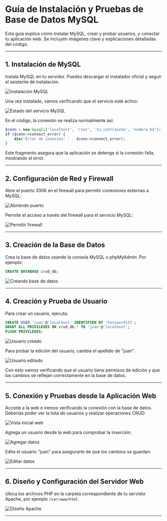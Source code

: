 # Guía de Instalación y Pruebas de Base de Datos MySQL

Esta guía explica cómo instalar MySQL, crear y probar usuarios, y conectar tu aplicación web. Se incluyen imágenes clave y explicaciones detalladas del código.

---

## 1. Instalación de MySQL

Instala MySQL en tu servidor. Puedes descargar el instalador oficial y seguir el asistente de instalación.

![Instalación MySQL](../images/installacion_mysql.png)

Una vez instalado, vamos verificando que el servicio esté activo:

![Estado del servicio MySQL](../images/status_mysql.png)

En el código, la conexión se realiza normalmente así:

```php
$conn = new mysqli('localhost', 'root', 'tu_contraseña', 'nombre_bd');
if ($conn->connect_error) {
    die('Error de conexión: ' . $conn->connect_error);
}
```
Este fragmento asegura que la aplicación se detenga si la conexión falla, mostrando el error.

---

## 2. Configuración de Red y Firewall

Abre el puerto 3306 en el firewall para permitir conexiones externas a MySQL:

![Abriendo puerto](../images/abriendo_puerto.png)

Permite el acceso a través del firewall para el servicio MySQL:

![Permitir firewall](../images/permitir_firewall.png)

---

## 3. Creación de la Base de Datos

Crea la base de datos usando la consola MySQL o phpMyAdmin. Por ejemplo:

```sql
CREATE DATABASE crud_db;
```

![Creando base de datos](../images/creando_bd.png)

---

## 4. Creación y Prueba de Usuario

Para crear un usuario, ejecuta:

```sql
CREATE USER 'juan'@'localhost' IDENTIFIED BY 'Password123';
GRANT ALL PRIVILEGES ON crud_db.* TO 'juan'@'localhost';
FLUSH PRIVILEGES;
```

![Usuario creado](../images/usuario_creado.png)

Para probar la edición del usuario, cambia el apellido de "juan".

![Usuario editado](../images/usuario_editado.png)

Con esto vamos verificando que el usuario tiene permisos de edición y que los cambios se reflejan correctamente en la base de datos.

---

## 5. Conexión y Pruebas desde la Aplicación Web

Accede a la web e iremos verificando la conexión con la base de datos. Deberías poder ver la lista de usuarios y realizar operaciones CRUD:

![Vista inicial web](../images/vista_inical_web.png)

Agrega un usuario desde la web para comprobar la inserción:

![Agregar datos](../images/addphp.png)

Edita el usuario "juan" para asegurarte de que los cambios se guardan:

![Editar datos](../images/vista_edit.png)

---

## 6. Diseño y Configuración del Servidor Web

Ubica los archivos PHP en la carpeta correspondiente de tu servidor Apache, por ejemplo `/var/www/html`.

![Diseño Apache](../images/Diseno_apache.png)

---


